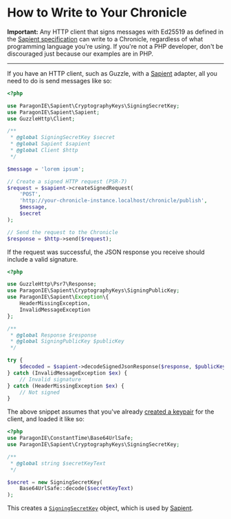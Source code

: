 # How to Write to Your Chronicle

**Important:** Any HTTP client that signs messages with Ed25519 as
defined in the [Sapient specification](https://github.com/paragonie/sapient/blob/master/docs/Specification.md)
can write to a Chronicle, regardless of what programming language
you're using. If you're not a PHP developer, don't be discouraged
just because our examples are in PHP.

-----

If you have an HTTP client, such as Guzzle, with a [Sapient](https://github.com/paragonie/sapient)
adapter, all you need to do is send messages like so:

```php
<?php

use ParagonIE\Sapient\CryptographyKeys\SigningSecretKey;
use ParagonIE\Sapient\Sapient;
use GuzzleHttp\Client;

/**
 * @global SigningSecretKey $secret
 * @global Sapient $sapient
 * @global Client $http 
 */

$message = 'lorem ipsum';

// Create a signed HTTP request (PSR-7)
$request = $sapient->createSignedRequest(
    'POST',
    'http://your-chronicle-instance.localhost/chronicle/publish',
    $message,
    $secret
);

// Send the request to the Chronicle
$response = $http->send($request);
```

If the request was successful, the JSON response you receive should
include a valid signature.

```php
<?php

use GuzzleHttp\Psr7\Response;
use ParagonIE\Sapient\CryptographyKeys\SigningPublicKey;
use ParagonIE\Sapient\Exception\{
    HeaderMissingException,
    InvalidMessageException
};

/**
 * @global Response $response
 * @global SigningPublicKey $publicKey
 */

try {
    $decoded = $sapient->decodeSignedJsonResponse($response, $publicKey);
} catch (InvalidMessageException $ex) {
    // Invalid signature
} catch (HeaderMissingException $ex) {
    // Not signed
}
```

The above snippet assumes that you've already [created a keypair](01-setup.md#generating-client-keys)
for the client, and loaded it like so:

```php
<?php
use ParagonIE\ConstantTime\Base64UrlSafe;
use ParagonIE\Sapient\CryptographyKeys\SigningSecretKey;

/**
 * @global string $secretKeyText 
 */

$secret = new SigningSecretKey(
    Base64UrlSafe::decode($secretKeyText)
);
```

This creates a [`SigningSecretKey`](https://github.com/paragonie/sapient/blob/master/docs/Internals/CryptographyKey.md)
object, which is used by [Sapient](https://github.com/paragonie/sapient).
